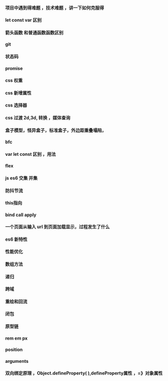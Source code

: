 #### 项目中遇到得难题 ，技术难题 ，讲一下如何克服得
#### let const var 区别 
#### 箭头函数 和普通函数函数区别  
#### git
#### 状态码
#### promise
#### css 权重
#### css 新增属性
#### css 选择器
#### css 过渡 2d,3d, 转换 ，媒体查询
#### 盒子模型，怪异盒子，标准盒子，外边距重叠塌陷，
#### bfc
#### var let const 区别 ，用法
#### flex
#### js es6 交集 并集 
#### 防抖节流
#### this指向
#### bind call apply
#### 一个页面从输入 url 到页面加载显示，过程发生了什么
#### es6 新特性
#### 性能优化
#### 数组方法
#### 递归
#### 跨域
#### 重绘和回流
#### 闭包
#### 原型链
#### rem em px
#### position 
#### arguments
####  双向绑定原理 ，Object.defineProperty( ),defineProperty属性 ，=》对象属性


